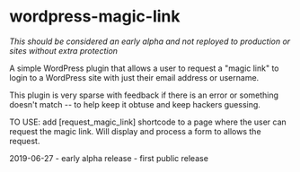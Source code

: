 # wordpress-magic-link

*This should be considered an early alpha and not reployed to production or sites without extra protection*

A simple WordPress plugin that allows a user to request a "magic link" to login to a WordPress site with just their email address or username. 

This plugin is very sparse with feedback if there is an error or something doesn't match -- to help keep it obtuse and keep hackers guessing.

TO USE: add [request_magic_link] shortcode to a page where the user can request the magic link. Will display and process a form to allows the request.

2019-06-27 - early alpha release - first public release